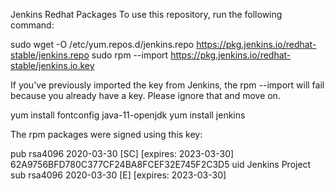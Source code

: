 Jenkins Redhat Packages
To use this repository, run the following command:


  sudo wget -O /etc/yum.repos.d/jenkins.repo https://pkg.jenkins.io/redhat-stable/jenkins.repo
  sudo rpm --import https://pkg.jenkins.io/redhat-stable/jenkins.io.key
  
If you've previously imported the key from Jenkins, the rpm --import will fail because you already have a key. Please ignore that and move on.


  yum install fontconfig java-11-openjdk
  yum install jenkins
  
The rpm packages were signed using this key:

pub   rsa4096 2020-03-30 [SC] [expires: 2023-03-30]
      62A9756BFD780C377CF24BA8FCEF32E745F2C3D5
uid                      Jenkins Project 
sub   rsa4096 2020-03-30 [E] [expires: 2023-03-30]

